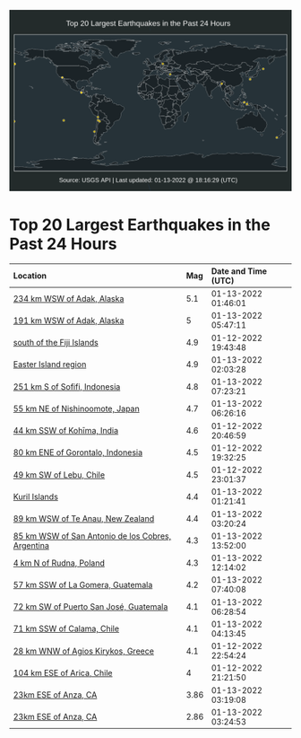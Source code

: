 ![Map](./map.png)

# Top 20 Largest Earthquakes in the Past 24 Hours

| Location | Mag | Date and Time (UTC) |
|:---|:---|:---|
| [234 km WSW of Adak, Alaska](https://earthquake.usgs.gov/earthquakes/eventpage/us7000gbi3) | 5.1 | 01-13-2022 01:46:01 |
| [191 km WSW of Adak, Alaska](https://earthquake.usgs.gov/earthquakes/eventpage/us7000gbj9) | 5 | 01-13-2022 05:47:11 |
| [south of the Fiji Islands](https://earthquake.usgs.gov/earthquakes/eventpage/us7000gbf9) | 4.9 | 01-12-2022 19:43:48 |
| [Easter Island region](https://earthquake.usgs.gov/earthquakes/eventpage/us7000gbic) | 4.9 | 01-13-2022 02:03:28 |
| [251 km S of Sofifi, Indonesia](https://earthquake.usgs.gov/earthquakes/eventpage/us7000gbk1) | 4.8 | 01-13-2022 07:23:21 |
| [55 km NE of Nishinoomote, Japan](https://earthquake.usgs.gov/earthquakes/eventpage/us7000gbjl) | 4.7 | 01-13-2022 06:26:16 |
| [44 km SSW of Kohīma, India](https://earthquake.usgs.gov/earthquakes/eventpage/us7000gbfz) | 4.6 | 01-12-2022 20:46:59 |
| [80 km ENE of Gorontalo, Indonesia](https://earthquake.usgs.gov/earthquakes/eventpage/us7000gbf7) | 4.5 | 01-12-2022 19:32:25 |
| [49 km SW of Lebu, Chile](https://earthquake.usgs.gov/earthquakes/eventpage/us7000gbh5) | 4.5 | 01-12-2022 23:01:37 |
| [Kuril Islands](https://earthquake.usgs.gov/earthquakes/eventpage/us7000gbi5) | 4.4 | 01-13-2022 01:21:41 |
| [89 km WSW of Te Anau, New Zealand](https://earthquake.usgs.gov/earthquakes/eventpage/us7000gbis) | 4.4 | 01-13-2022 03:20:24 |
| [85 km WSW of San Antonio de los Cobres, Argentina](https://earthquake.usgs.gov/earthquakes/eventpage/us7000gbm4) | 4.3 | 01-13-2022 13:52:00 |
| [4 km N of Rudna, Poland](https://earthquake.usgs.gov/earthquakes/eventpage/us7000gblv) | 4.3 | 01-13-2022 12:14:02 |
| [57 km SSW of La Gomera, Guatemala](https://earthquake.usgs.gov/earthquakes/eventpage/us7000gbk5) | 4.2 | 01-13-2022 07:40:08 |
| [72 km SW of Puerto San José, Guatemala](https://earthquake.usgs.gov/earthquakes/eventpage/us7000gbjj) | 4.1 | 01-13-2022 06:28:54 |
| [71 km SSW of Calama, Chile](https://earthquake.usgs.gov/earthquakes/eventpage/us7000gbiy) | 4.1 | 01-13-2022 04:13:45 |
| [28 km WNW of Agios Kirykos, Greece](https://earthquake.usgs.gov/earthquakes/eventpage/us7000gbh2) | 4.1 | 01-12-2022 22:54:24 |
| [104 km ESE of Arica, Chile](https://earthquake.usgs.gov/earthquakes/eventpage/us7000gbg8) | 4 | 01-12-2022 21:21:50 |
| [23km ESE of Anza, CA](https://earthquake.usgs.gov/earthquakes/eventpage/ci39910255) | 3.86 | 01-13-2022 03:19:08 |
| [23km ESE of Anza, CA](https://earthquake.usgs.gov/earthquakes/eventpage/ci39910327) | 2.86 | 01-13-2022 03:24:53 |
